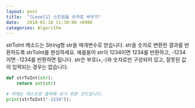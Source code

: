 ```yaml
---
layout: post
title:  "[Level1] 스트링을 숫자로 바꾸기"
date:   2018-01-16 11:30:00 +0900
categories: Algorithm
---
```


strToInt 메소드는 String형 str을 매개변수로 받습니다.
str을 숫자로 변환한 결과를 반환하도록 strToInt를 완성하세요.
예를들어 str이 1234이면 1234를 반환하고, -1234이면 -1234를 반환하면 됩니다.
str은 부호(+,-)와 숫자로만 구성되어 있고, 잘못된 값이 입력되는 경우는 없습니다.

```python
def strToInt(str):
    return int(str)

# 아래는 테스트로 출력해 보기 위한 코드입니다.
print(strToInt("-1234"));
```